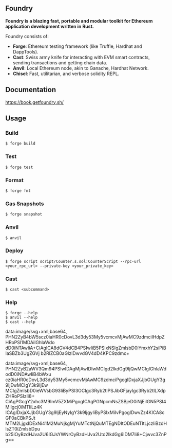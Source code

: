 ## Foundry

**Foundry is a blazing fast, portable and modular toolkit for Ethereum application development written in Rust.**

Foundry consists of:

-   **Forge**: Ethereum testing framework (like Truffle, Hardhat and DappTools).
-   **Cast**: Swiss army knife for interacting with EVM smart contracts, sending transactions and getting chain data.
-   **Anvil**: Local Ethereum node, akin to Ganache, Hardhat Network.
-   **Chisel**: Fast, utilitarian, and verbose solidity REPL.

## Documentation

https://book.getfoundry.sh/

## Usage

### Build

```shell
$ forge build
```

### Test

```shell
$ forge test
```

### Format

```shell
$ forge fmt
```

### Gas Snapshots

```shell
$ forge snapshot
```

### Anvil

```shell
$ anvil
```

### Deploy

```shell
$ forge script script/Counter.s.sol:CounterScript --rpc-url <your_rpc_url> --private-key <your_private_key>
```

### Cast

```shell
$ cast <subcommand>
```

### Help

```shell
$ forge --help
$ anvil --help
$ cast --help
```

data:image/svg+xml;base64,
PHN2ZyB4bW5scz0iaHR0cDovL3d3dy53My5vcmcvMjAwMC9zdmciIHdpZHRoPSI1MDAiIGhlaWdo
dD0iNTAwIiA+CiAgICA8dGV4dCB4PSIwIiB5PSIxNSIgZmlsbD0iYmxhY2siPiBIaSBZb3UgZGVj
b2RlZCB0aGlzIDwvdGV4dD4KPC9zdmc+


data:image/svg+xml;base64,
PHN2ZyB2aWV3Qm94PSIwIDAgMjAwIDIwMCIgd2lkdGg9IjQwMCIgIGhlaWdodD0iNDAwIiB4bWxu
cz0iaHR0cDovL3d3dy53My5vcmcvMjAwMC9zdmciPgogIDxjaXJjbGUgY3g9IjEwMCIgY3k9IjEw
MCIgZmlsbD0ieWVsbG93IiByPSI3OCIgc3Ryb2tlPSJibGFjayIgc3Ryb2tlLXdpZHRoPSIzIi8+
CiAgPGcgY2xhc3M9ImV5ZXMiPgogICAgPGNpcmNsZSBjeD0iNjEiIGN5PSI4MiIgcj0iMTIiLz4K
ICAgIDxjaXJjbGUgY3g9IjEyNyIgY3k9IjgyIiByPSIxMiIvPgogIDwvZz4KICA8cGF0aCBkPSJt
MTM2LjgxIDExNi41M2MuNjkgMjYuMTctNjQuMTEgNDItODEuNTItLjczIiBzdHlsZT0iZmlsbDpu
b25lOyBzdHJva2U6IGJsYWNrOyBzdHJva2Utd2lkdGg6IDM7Ii8+Cjwvc3ZnPg==